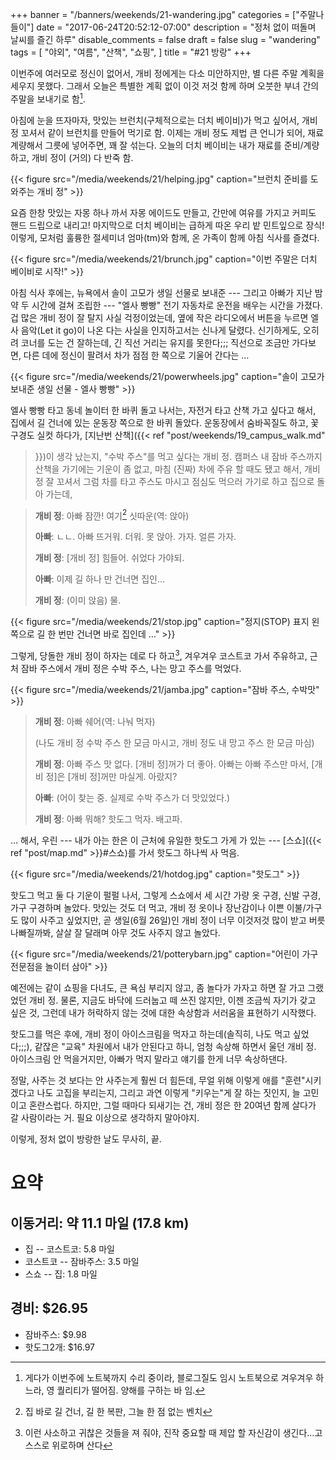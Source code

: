 +++
banner = "/banners/weekends/21-wandering.jpg"
categories = ["주말나들이"]
date = "2017-06-24T20:52:12-07:00"
description = "정처 없이 떠돌며 날씨를 즐긴 하루"
disable_comments = false
draft = false
slug = "wandering"
tags = [
    "야외",
    "여름",
    "산책",
    "쇼핑",
]
title = "#21 방랑"
+++

이번주에 여러모로 정신이 없어서, 개비 정에게는 다소 미안하지만, 
별 다른 주말 계획을 세우지 못했다.
그래서 오늘은 특별한 계획 없이 이것 저것 함께 하며 오붓한
부녀 간의 주말을 보내기로 함[^1].

[^1]: 게다가 이번주에 노트북까지 수리 중이라, 블로그질도 임시 노트북으로 겨우겨우 하느라, 영 퀄리티가 떨어짐. 양해를 구하는 바 임.

<!--more-->

아침에 눈을 뜨자마자, 맛있는 브런치(구체적으로는 더치 
베이비)가 먹고 싶어서, 개비 정 꼬셔서 같이 브런치를
만들어 먹기로 함. 
이제는 개비 정도 제법 큰 언니가 되어, 재료 계량해서 그릇에
넣어주면, 꽤 잘 섞는다. 오늘의 더치 베이비는 내가 
재료를 준비/계량하고, 개비 정이 (거의) 다 반죽 함.

{{< figure
  src="/media/weekends/21/helping.jpg"
  caption="브런치 준비를 도와주는 개비 정" >}}

요즘 한창 맛있는 자몽 하나 까서 자몽 에이드도 만들고, 
간만에 여유를 가지고 커피도 핸드 드립으로 내리고!
마지막으로 더치 베이비는 급하게 따온 우리 밭 민트잎으로
장식!
이렇게, 모처럼 훌륭한 절세미녀 엄마(tm)와 함께, 온 가족이 
함께 아침 식사를 즐겼다.

{{< figure
  src="/media/weekends/21/brunch.jpg"
  caption="이번 주말은 더치 베이비로 시작!" >}}

아침 식사 후에는, 뉴욕에서 솔이 고모가 생일 선물로 보내준 
--- 그리고 아빠가 지난 밤 약 두 시간에 걸쳐 조립한 ---
"엘사 빵빵" 전기 자동차로 운전을 배우는 시간을 가졌다. 
겁 많은 개비 정이 잘 탈지 사실 걱정이었는데, 옆에 작은
라디오에서 버튼을 누르면 엘사 음악(Let it go)이 나온 다는 
사실을 인지하고서는 신나게 달렸다. 신기하게도, 오히려 
코너를 도는 건 잘하는데, 긴 직선 거리는 유지를 못한다;;; 
직선으로 조금만 가다보면, 다른 데에 정신이 팔려서 차가 점점
한 쪽으로 기울어 간다는 …

{{< figure
  src="/media/weekends/21/powerwheels.jpg"
  caption="솔이 고모가 보내준 생일 선물 - 엘사 빵빵" >}}

엘사 빵빵 타고 동네 놀이터 한 바퀴 돌고 나서는, 자전거 타고
산책 가고 싶다고 해서, 집에서 길 건너에 있는 운동장 쪽으로 
한 바퀴 돌았다. 운동장에서 숨바꼭질도 하고, 꽃 구경도 실컷 
하다가, [지난번 산책]({{< ref "post/weekends/19_campus_walk.md" 
>}})이 생각 났는지, "수박 주스"를 먹고 싶다는 개비 정.
캠퍼스 내 잠바 주스까지 산책을 가기에는 기운이 좀 없고,
마침 (진짜) 차에 주유 할 때도 됐고 해서, 개비 정 잘 꼬셔서
그럼 차를 타고 주스도 마시고 점심도 먹으러 가기로 하고 집으로
돌아 가는데,

> **개비 정**: 아빠 잠깐! 여기[^2] 싯따운(역: 앉아)
>
> **아빠**: ㄴㄴ. 아빠 뜨거워. 더워. 못 앉아. 가자. 얼른 가자.
>
> **개비 정**: [개비 정] 힘들어. 쉬었다 가야되. 
>
> **아빠**: 이제 길 하나 만 건너면 집인…
>
> **개비 정**: (이미 앉음) 물.

[^2]: 집 바로 길 건너, 길 한 복판, 그늘 한 점 없는 벤치

{{< figure
  src="/media/weekends/21/stop.jpg"
  caption="정지(STOP) 표지 왼쪽으로 길 한 번만 건너면 바로 집인데 …" >}}

그렇게, 당돌한 개비 정이 하자는 데로 다 하고[^3], 겨우겨우
코스트코 가서 주유하고, 근처 잠바 주스에서 개비 정은 수박 주스,
나는 망고 주스를 먹었다.

[^3]: 이런 사소하고 귀찮은 것들을 져 줘야, 진작 중요할 때 제압 할 자신감이 생긴다…고 스스로 위로하며 산다

{{< figure
  src="/media/weekends/21/jamba.jpg"
  caption="잠바 주스, 수박맛" >}}

> **개비 정**: 아빠 쉐어(역: 나눠 먹자)
>
> (나도 개비 정 수박 주스 한 모금 마시고, 개비 정도 내 망고 주스 한 모금 마심)
>
> **개비 정**: 아빠 주스 맛 없다. [개비 정]꺼가 더 좋아. 
> 아빠는 아빠 주스만 마서, [개비 정]은 [개비 정]꺼만 마실게.
> 아랐지?
>
> **아빠**: (어이 찾는 중. 실제로 수박 주스가 더 맛있었다.)
>
> **개비 정**: 아빠 뭐해? 핫도그 먹자. 배고파.

… 해서, 우린 --- 내가 아는 한은 이 근처에 유일한 핫도그 가게 가 있는 ---
[스쇼]({{< ref "post/map.md" >}}#스쇼)를 가서 핫도그 하나씩 사 먹음.

{{< figure
  src="/media/weekends/21/hotdog.jpg"
  caption="핫도그" >}}

핫도그 먹고 둘 다 기운이 펄펄 나서, 그렇게 스쇼에서 세 시간 가량 
옷 구경, 신발 구경, 가구 구경하며 놀았다.
맛있는 것도 더 먹고, 개비 정 옷이나 장난감이나 이쁜 이불/가구도
많이 사주고 싶었지만, 곧 생일(6월 26일)인 개비 정이 너무 이것저것
많이 받고 버릇 나빠질까봐, 살살 잘 달래며 아무 것도
사주지 않고 놀았다. 

{{< figure
  src="/media/weekends/21/potterybarn.jpg"
  caption="어린이 가구 전문점을 놀이터 삼아" >}}

예전에는 같이 쇼핑을 다녀도, 큰 욕심 부리지 않고, 좀 놀다가 
가자고 하면 잘 가고 그랬었던 개비 정. 물론, 지금도 바닥에 드러눕고
떼 쓰진 않지만, 이젠 조금씩 자기가 갖고 싶은 것, 그런데 내가 
허락하지 않는 것에 대한 속상함과 서러움을 표현하기 시작했다. 

핫도그를 먹은 후에, 개비 정이 아이스크림을 먹자고 하는데(솔직히,
나도 먹고 싶었다;;;), 같잖은 "교육" 차원에서 내가 안된다고 하니, 
엄청 속상해 하면서 울던 개비 정.
아이스크림 안 먹을거지만, 아빠가 먹지 말라고 얘기를 한게 너무 속상하댄다.

정말, 사주는 것 보다는 안 사주는게 훨씬 더 힘든데, 무얼 위해 이렇게 
애를 "훈련"시키겠다고 나도 고집을 부리는지, 그리고 과연 이렇게
"키우는"게 잘 하는 짓인지, 늘 고민이고 혼란스럽다.
하지만, 그럴 때마다 되새기는 건, 개비 정은 한 20여년 함께 살다가
갈 사람이라는 거. 필요 이상으로 생각하지 말아야지.

이렇게, 정처 없이 방랑한 날도 무사히, 끝.

# 요약

## 이동거리: 약 11.1 마일 (17.8 km)

- 집 -- 코스트코: 5.8 마일
- 코스트코 -- 잠바주스: 3.5 마일
- 스쇼 -- 집: 1.8 마일

## 경비: $26.95

- 잠바주스: $9.98
- 핫도그2개: $16.97
